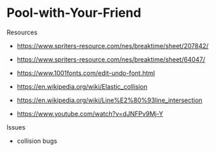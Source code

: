 # Pool-with-Your-Friend

Resources
- https://www.spriters-resource.com/nes/breaktime/sheet/207842/
- https://www.spriters-resource.com/nes/breaktime/sheet/64047/
- https://www.1001fonts.com/edit-undo-font.html


- https://en.wikipedia.org/wiki/Elastic_collision
- https://en.wikipedia.org/wiki/Line%E2%80%93line_intersection
- https://www.youtube.com/watch?v=dJNFPv9Mj-Y

Issues
- collision bugs